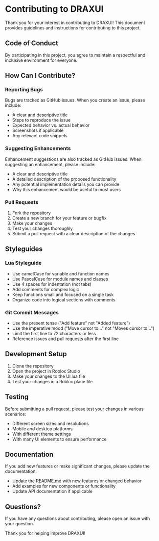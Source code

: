 # Contributing to DRAXUI

Thank you for your interest in contributing to DRAXUI! This document provides guidelines and instructions for contributing to this project.

## Code of Conduct

By participating in this project, you agree to maintain a respectful and inclusive environment for everyone.

## How Can I Contribute?

### Reporting Bugs

Bugs are tracked as GitHub issues. When you create an issue, please include:

- A clear and descriptive title
- Steps to reproduce the issue
- Expected behavior vs. actual behavior
- Screenshots if applicable
- Any relevant code snippets

### Suggesting Enhancements

Enhancement suggestions are also tracked as GitHub issues. When suggesting an enhancement, please include:

- A clear and descriptive title
- A detailed description of the proposed functionality
- Any potential implementation details you can provide
- Why this enhancement would be useful to most users

### Pull Requests

1. Fork the repository
2. Create a new branch for your feature or bugfix
3. Make your changes
4. Test your changes thoroughly
5. Submit a pull request with a clear description of the changes

## Styleguides

### Lua Styleguide

- Use camelCase for variable and function names
- Use PascalCase for module names and classes
- Use 4 spaces for indentation (not tabs)
- Add comments for complex logic
- Keep functions small and focused on a single task
- Organize code into logical sections with comments

### Git Commit Messages

- Use the present tense ("Add feature" not "Added feature")
- Use the imperative mood ("Move cursor to..." not "Moves cursor to...")
- Limit the first line to 72 characters or less
- Reference issues and pull requests after the first line

## Development Setup

1. Clone the repository
2. Open the project in Roblox Studio
3. Make your changes to the UI.lua file
4. Test your changes in a Roblox place file

## Testing

Before submitting a pull request, please test your changes in various scenarios:

- Different screen sizes and resolutions
- Mobile and desktop platforms
- With different theme settings
- With many UI elements to ensure performance

## Documentation

If you add new features or make significant changes, please update the documentation:

- Update the README.md with new features or changed behavior
- Add examples for new components or functionality
- Update API documentation if applicable

## Questions?

If you have any questions about contributing, please open an issue with your question.

Thank you for helping improve DRAXUI!